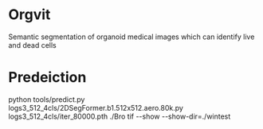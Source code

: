 # Orgvit
Semantic segmentation of organoid medical images which can identify live and dead cells
# Predeiction
python tools/predict.py logs3_512_4cls/2DSegFormer.b1.512x512.aero.80k.py logs3_512_4cls/iter_80000.pth ./Bro tif --show --show-dir=./wintest
